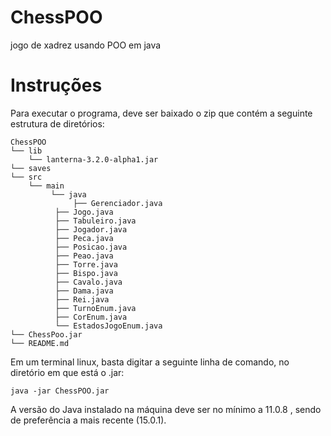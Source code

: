 # ChessPOO
jogo de xadrez usando POO em java

# Instruções
Para executar o programa, deve ser baixado o zip que contém a seguinte estrutura de diretórios:

```
ChessPOO
└── lib
    └── lanterna-3.2.0-alpha1.jar
└── saves
└── src
    └── main
         └── java
     	      ├── Gerenciador.java 
	      ├── Jogo.java
	      ├── Tabuleiro.java
	      ├── Jogador.java
	      ├── Peca.java
	      ├── Posicao.java
	      ├── Peao.java
	      ├── Torre.java
	      ├── Bispo.java
	      ├── Cavalo.java
	      ├── Dama.java
	      ├── Rei.java
	      ├── TurnoEnum.java
	      ├── CorEnum.java
	      └── EstadosJogoEnum.java 
└── ChessPoo.jar
└── README.md
```

Em um terminal linux, basta digitar a seguinte linha de comando, no diretório em que está o .jar:
```
java -jar ChessPOO.jar
```

A versão do Java instalado na máquina deve ser no mínimo a 11.0.8 , sendo de preferência a mais recente (15.0.1). 

